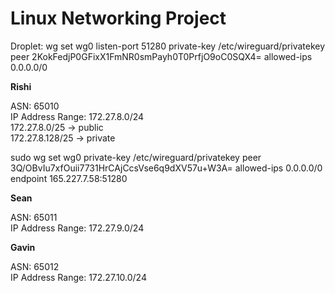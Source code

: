 # Linux Networking Project

Droplet:
wg set wg0 listen-port 51280 private-key /etc/wireguard/privatekey peer 2KokFedjP0GFixX1FmNR0smPayh0T0PrfjO9oC0SQX4= allowed-ips 0.0.0.0/0

__Rishi__

ASN: 65010 <br>
IP Address Range: 172.27.8.0/24 <br>
172.27.8.0/25 → public <br>
172.27.8.128/25 → private <br>

sudo wg set wg0 private-key /etc/wireguard/privatekey peer 3Q/OBvIu7xfOuii7731HrCAjCcsVse6q9dXV57u+W3A= allowed-ips 0.0.0.0/0 endpoint 165.227.7.58:51280

__Sean__

ASN: 65011 <br>
IP Address Range: 172.27.9.0/24 <br>

__Gavin__

ASN: 65012 <br>
IP Address Range: 172.27.10.0/24 <br>
